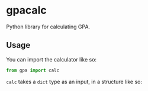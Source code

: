 # gpacalc
Python library for calculating GPA.

## Usage
You can import the calculator like so:
```py 
from gpa import calc
```
`calc` takes a `dict` type as an input, in a structure like so:

